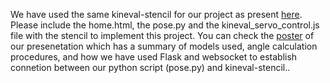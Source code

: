 We have used the same kineval-stencil for our project as present [here](https://gitlab.eecs.umich.edu/lzhh/autolab). Please include the home.html, the pose.py and the kineval_servo_control.js file with the stencil to implement this project. 
You can check the [poster]() of our presenetation which has a summary of models used, angle calculation procedures, and how we have used Flask and websocket to establish connetion between our python script (pose.py) and kineval-stencil..
